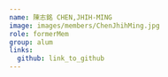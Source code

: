 ```yaml
---
name: 陳志銘 CHEN,JHIH-MING 
image: images/members/ChenJhihMing.jpg 
role: formerMem
group: alum
links:
  github: link_to_github 
---
```


